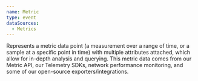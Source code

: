 ```yaml
---
name: Metric
type: event
dataSources:
  - Metrics
---
```


Represents a metric data point (a measurement over a range of time, or a sample at a specific point in time) with multiple attributes attached, which allow for in-depth analysis and querying. This metric data comes from our Metric API, our Telemetry SDKs, network performance monitoring, and some of our open-source exporters/integrations.
